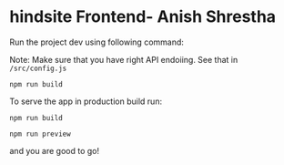 # hindsite Frontend- Anish Shrestha

Run the project dev using following command:

Note: Make sure that you have right API endoiing. See that in `/src/config.js`

```
npm run build
```

To serve the app in production build run:

```
npm run build

npm run preview
```

and you are good to go!
